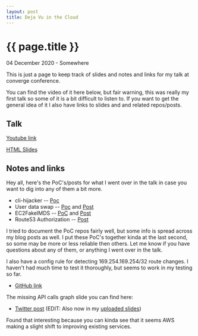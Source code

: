 ```yaml
---
layout: post
title: Deja Vu in the Cloud
---
```


{{ page.title }}
================

<p class="meta">04 December 2020 - Somewhere</p>

This is just a page to keep track of slides and notes and links for my talk at converge conference.

You can find the video of it here below, but fair warning, this was really my first talk so some of it is a bit difficult to listen to. If you want to get the general idea of it I also have links to slides and and related repos/posts.


## Talk

[Youtube link](https://www.youtube.com/watch?v=O9qmPTtHUAg)


[HTML Slides](https://blog.ryanjarv.sh/slides/deja-vu-in-the-cloud/#0)

## Notes and links

Hey all, here's the PoC's/posts for what I went over in the talk in case you want to dig into any of them a bit more.
* cli-hijacker -- [Poc](https://github.com/RyanJarv/cli-hijacker-vagrant)
* User data swap -- [Poc](https://github.com/RyanJarv/UserDataSwap) and [Post](https://blog.ryanjarv.sh/2020/11/27/backdooring-user-data.html)
* EC2FakeIMDS -- [PoC](https://github.com/RyanJarv/EC2FakeImds) and [Post](https://blog.ryanjarv.sh/2020/10/19/imds-persistence.html)
* Route53 Authorization -- [Post](https://blog.ryanjarv.sh/2019/05/24/backdooring-route53-with-cross-account-dns.html)

I tried to document the PoC repos fairly well, but some info is spread across my blog posts as well. I put these PoC's together kinda at the last second, so some may be more or less reliable then others. Let me know if you have questions about any of them, or anything I went over in the talk.

I also have a config rule for detecting 169.254.169.254/32 route changes. I haven't had much time to test it thoroughly, but seems to work in my testing so far.
 * [GitHub link](https://github.com/RyanJarv/awsconfig#nondefaultmetadataserver)

The missing API calls graph slide you can find here:
 * [Twitter post](https://twitter.com/Ryan_Jarv/status/1334765133411872768?s=20) (EDIT: Also now in my [uploaded slides](https://blog.ryanjarv.sh/slides/deja-vu-in-the-cloud/#5))

Found that interesting because you can kinda see that it seems AWS making a slight shift to improving existing services.

